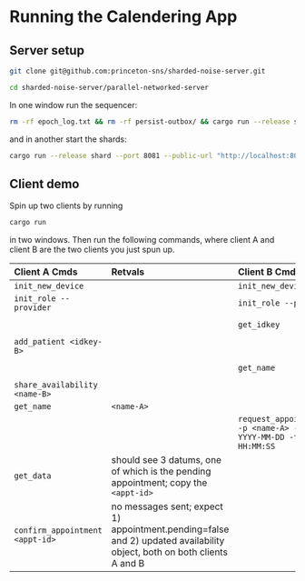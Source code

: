 # Running the Calendering App

## Server setup

```sh
git clone git@github.com:princeton-sns/sharded-noise-server.git
```
```sh
cd sharded-noise-server/parallel-networked-server
```

In one window run the sequencer: 

```sh
rm -rf epoch_log.txt && rm -rf persist-outbox/ && cargo run --release sequencer --port 8082 --shard-count 1
```

and in another start the shards: 

```sh
cargo run --release shard --port 8081 --public-url "http://localhost:8081" --sequencer-url "http://localhost:8082" --inbox-count 1 --outbox-count 1
```

## Client demo

Spin up two clients by running

```sh
cargo run
```

in two windows. Then run the following commands, where client A and client B are the two clients you just spun up.

| Client A Cmds | Retvals | Client B Cmds | Retvals |
| :--- | :--- | :--- | :--- |
| `init_new_device` | | `init_new_device` | |
| `init_role --provider` | | `init_role --patient` | |
| | | `get_idkey` | `<idkey-B>` |
| `add_patient <idkey-B>` | | |
| | | `get_name` | `<name-B>` |
| `share_availability <name-B>` | | |
| `get_name` | `<name-A>` | | |
| | | `request_appointment -p <name-A> -d YYYY-MM-DD -t HH:MM:SS` | |
| `get_data` | should see 3 datums, one of which is the pending appointment; copy the `<appt-id>` | | |
| `confirm_appointment <appt-id>` | no messages sent; expect 1) appointment.pending=false and 2) updated availability object, both on both clients A and B | | |











